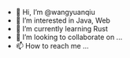 - 👋 Hi, I’m @wangyuanqiu
- 👀 I’m interested in Java, Web
- 🌱 I’m currently learning Rust
- 💞️ I’m looking to collaborate on ...
- 📫 How to reach me ...

<!---
wangyuanqiu/wangyuanqiu is a ✨ special ✨ repository because its `README.md` (this file) appears on your GitHub profile.
You can click the Preview link to take a look at your changes.
--->
